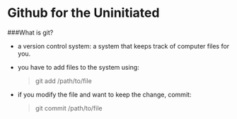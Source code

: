 Github for the Uninitiated
==========================

###What is git? 

* a version control system: a system that keeps track of computer files for you. 
* you have to add files to the system using: 

  > git add /path/to/file
* if you modify the file and want to keep the change, commit: 

  > git commit /path/to/file
